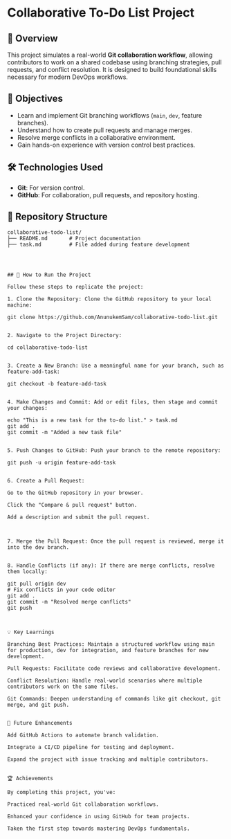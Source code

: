 # Collaborative To-Do List Project

## 🚀 Overview
This project simulates a real-world **Git collaboration workflow**, allowing contributors to work on a shared codebase using branching strategies, pull requests, and conflict resolution. It is designed to build foundational skills necessary for modern DevOps workflows.

## 🎯 Objectives
- Learn and implement Git branching workflows (`main`, `dev`, feature branches).
- Understand how to create pull requests and manage merges.
- Resolve merge conflicts in a collaborative environment.
- Gain hands-on experience with version control best practices.

## 🛠️ Technologies Used
- **Git**: For version control.
- **GitHub**: For collaboration, pull requests, and repository hosting.

## 📂 Repository Structure
```plaintext
collaborative-todo-list/
├── README.md       # Project documentation
├── task.md         # File added during feature development




## 📝 How to Run the Project

Follow these steps to replicate the project:

1. Clone the Repository: Clone the GitHub repository to your local machine:

git clone https://github.com/AnunukemSam/collaborative-todo-list.git


2. Navigate to the Project Directory:

cd collaborative-todo-list


3. Create a New Branch: Use a meaningful name for your branch, such as feature-add-task:

git checkout -b feature-add-task


4. Make Changes and Commit: Add or edit files, then stage and commit your changes:

echo "This is a new task for the to-do list." > task.md
git add .
git commit -m "Added a new task file"


5. Push Changes to GitHub: Push your branch to the remote repository:

git push -u origin feature-add-task


6. Create a Pull Request:

Go to the GitHub repository in your browser.

Click the "Compare & pull request" button.

Add a description and submit the pull request.



7. Merge the Pull Request: Once the pull request is reviewed, merge it into the dev branch.


8. Handle Conflicts (if any): If there are merge conflicts, resolve them locally:

git pull origin dev
# Fix conflicts in your code editor
git add .
git commit -m "Resolved merge conflicts"
git push



💡 Key Learnings

Branching Best Practices: Maintain a structured workflow using main for production, dev for integration, and feature branches for new development.

Pull Requests: Facilitate code reviews and collaborative development.

Conflict Resolution: Handle real-world scenarios where multiple contributors work on the same files.

Git Commands: Deepen understanding of commands like git checkout, git merge, and git push.


🚀 Future Enhancements

Add GitHub Actions to automate branch validation.

Integrate a CI/CD pipeline for testing and deployment.

Expand the project with issue tracking and multiple contributors.


🏆 Achievements

By completing this project, you've:

Practiced real-world Git collaboration workflows.

Enhanced your confidence in using GitHub for team projects.

Taken the first step towards mastering DevOps fundamentals.




